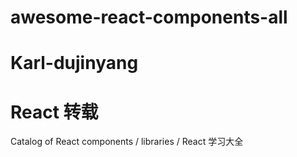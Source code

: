 # awesome-react-components-all
# Karl-dujinyang
# React 转载

Catalog of React components / libraries / React 学习大全
